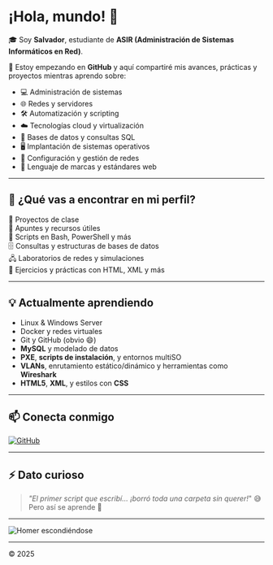 # ¡Hola, mundo! 👋

🎓 Soy **Salvador**, estudiante de **ASIR (Administración de Sistemas Informáticos en Red)**.

🚀 Estoy empezando en **GitHub** y aquí compartiré mis avances, prácticas y proyectos mientras aprendo sobre:

- 💻 Administración de sistemas
- 🌐 Redes y servidores
- 🛠️ Automatización y scripting
- ☁️ Tecnologías cloud y virtualización
- 🧠 Bases de datos y consultas SQL
- 🖥️ Implantación de sistemas operativos
- 🔌 Configuración y gestión de redes
- 🧾 Lenguaje de marcas y estándares web

---

## 📌 ¿Qué vas a encontrar en mi perfil?

🧪 Proyectos de clase  
📁 Apuntes y recursos útiles  
🤖 Scripts en Bash, PowerShell y más  
🗄️ Consultas y estructuras de bases de datos  
🖧 Laboratorios de redes y simulaciones  
📄 Ejercicios y prácticas con HTML, XML y más  

---

## 💡 Actualmente aprendiendo

- Linux & Windows Server  
- Docker y redes virtuales  
- Git y GitHub (obvio 😄)  
- **MySQL** y modelado de datos  
- **PXE**, **scripts de instalación**, y entornos multiSO  
- **VLANs**, enrutamiento estático/dinámico y herramientas como **Wireshark**  
- **HTML5**, **XML**, y estilos con **CSS**

---

## 📫 Conecta conmigo

[![GitHub](https://img.shields.io/badge/GitHub-%23121011.svg?style=for-the-badge&logo=github&logoColor=white)](https://github.com/SalvadorBL2)

---

## ⚡ Dato curioso

> _"El primer script que escribí... ¡borró toda una carpeta sin querer!_" 😅  
> Pero así se aprende 🚀

---

![Homer escondiéndose](https://media0.giphy.com/media/v1.Y2lkPTc5MGI3NjExNzVubmp2MWt3OGxkbjJsZzB6eWM3cDRyaWI0OG5nbWhiM3Ztcmc4dyZlcD12MV9pbnRlcm5hbF9naWZfYnlfaWQmY3Q9Zw/a93jwI0wkWTQs/giphy.gif)

---

© 2025
